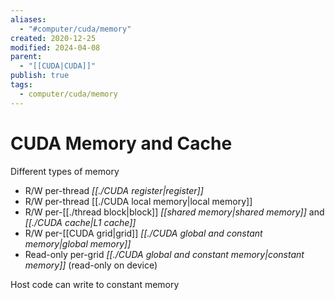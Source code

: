 ```yaml
---
aliases:
  - "#computer/cuda/memory"
created: 2020-12-25
modified: 2024-04-08
parent:
  - "[[CUDA|CUDA]]"
publish: true
tags:
  - computer/cuda/memory
---
```


# CUDA Memory and Cache
Different types of memory
- R/W per-thread *[[./CUDA register|register]]*
- R/W per-thread [[./CUDA local memory|local memory]]
- R/W per-[[./thread block|block]] *[[shared memory|shared memory]]* and *[[./CUDA cache|L1 cache]]*
- R/W per-[[CUDA grid|grid]] *[[./CUDA global and constant memory|global memory]]*
- Read-only per-grid *[[./CUDA global and constant memory|constant memory]]* (read-only on device)

Host code can write to constant memory